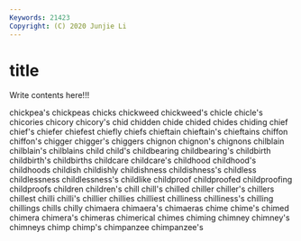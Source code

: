 ```yaml
---
Keywords: 21423
Copyright: (C) 2020 Junjie Li
---
```


# title

Write contents here!!!

chickpea's 
chickpeas 
chicks 
chickweed 
chickweed's 
chicle 
chicle's 
chicories
chicory 
chicory's 
chid 
chidden 
chide 
chided 
chides 
chiding 
chief 
chief's
chiefer 
chiefest 
chiefly 
chiefs 
chieftain 
chieftain's 
chieftains 
chiffon 
chiffon's 
chigger
chigger's 
chiggers 
chignon 
chignon's 
chignons 
chilblain 
chilblain's 
chilblains 
child 
child's
childbearing 
childbearing's 
childbirth 
childbirth's 
childbirths 
childcare 
childcare's 
childhood 
childhood's 
childhoods
childish 
childishly 
childishness 
childishness's 
childless 
childlessness 
childlessness's 
childlike 
childproof 
childproofed
childproofing 
childproofs 
children 
children's 
chill 
chill's 
chilled 
chiller 
chiller's 
chillers
chillest 
chilli 
chilli's 
chillier 
chillies 
chilliest 
chilliness 
chilliness's 
chilling 
chillings
chills 
chilly 
chimaera 
chimaera's 
chimaeras 
chime 
chime's 
chimed 
chimera 
chimera's
chimeras 
chimerical 
chimes 
chiming 
chimney 
chimney's 
chimneys 
chimp 
chimp's 
chimpanzee
chimpanzee's 
